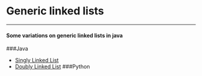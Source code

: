 # Generic linked lists

---

#### Some variations on generic linked lists in java

###Java
* [Singly Linked List](https://github.com/sharzy720/Linked-list/tree/master/Java/src/Singly_Linked_List)
* [Doubly Linked List](https://github.com/sharzy720/Linked-list/tree/master/Java/src/Doubly_Linked_List)
###Python
